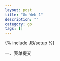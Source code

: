 ```yaml
---
layout: post
title: "Go Web 1"
description: ""
category: go
tags: []
---
```

{% include JB/setup %}

一、表单提交

